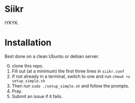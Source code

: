 # Siikr

IYKYK.

# Installation

Best done on a clean Ubuntu or debian server.

0. clone this repo.
1. Fill out (at a minimum) the first three lines in `siikr.conf`
2. If not already in a terminal, switch to one and run `chmod +x setup_simple.sh`
3. Then run `sudo ./setup_simple.sh` and follow the prompts.
4. Pray.
5. Submit an issue if it fails.

